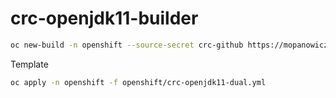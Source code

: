 # crc-openjdk11-builder

```bash
oc new-build -n openshift --source-secret crc-github https://mopanowicz@github.com/mopanowicz/crc.git --context-dir s2i/crc-openjdk11-builder --name crc-openjdk11-builder
```

Template

```bash
oc apply -n openshift -f openshift/crc-openjdk11-dual.yml
```
